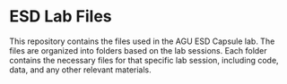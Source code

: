 # ESD Lab Files

This repository contains the files used in the AGU ESD Capsule lab. The files are organized into folders based on the lab sessions. Each folder contains the necessary files for that specific lab session, including code, data, and any other relevant materials.
